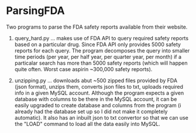 # ParsingFDA

Two programs to parse the FDA safety reports available from their website.

1. query_hard.py ... makes use of FDA API to query required safety reports based on a particular drug. Since FDA API only provides
                     5000 safety reports for each query. The program decomposes the query into smaller time periods (per year, per half year,
                     per quarter year, per month) if a particalar search has more than 5000 safety reports (which will happen quite often.
                     Worst case aspirin ~300,000 safety reports).
                     
2. unzipping.py ... downloads abut ~500 zipped files provided by FDA (json format), unzips them, converts json files to txt, uploads required
                    info in a given MySQL account. Although the program expects a given database with columns to be there in the MySQL 
                    account, it can be easily upgraded to create database and columns from the program (i already had the database set up 
                    so I did not make it completely automatic). It also has an inbuilt json to txt convertor so that we can use the "LOAD" command to load all the data easily into MySQL.
